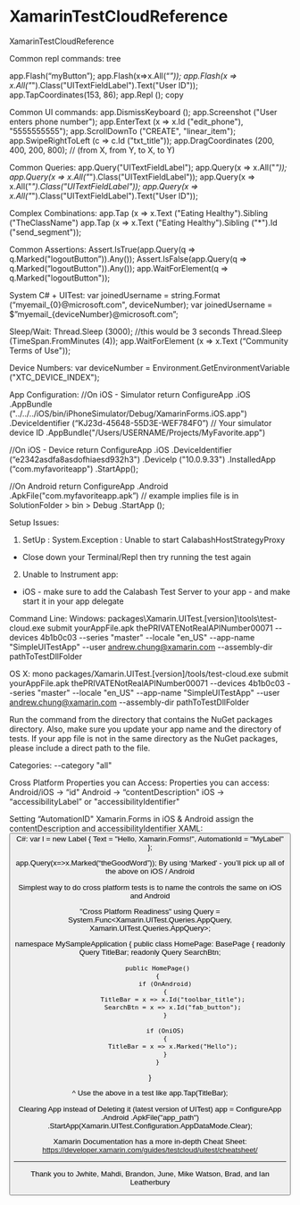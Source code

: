 # XamarinTestCloudReference
XamarinTestCloudReference

Common repl commands:
tree

app.Flash(“myButton”);
app.Flash(x=>x.All(“*”));
app.Flash(x => x.All("*").Class("UITextFieldLabel").Text("User ID"));
app.TapCoordinates(153, 86);
app.Repl ();
copy

Common UI commands:
app.DismissKeyboard ();
app.Screenshot ("User enters phone number");
app.EnterText (x => x.Id ("edit_phone"), "5555555555");
app.ScrollDownTo ("CREATE", "linear_item");
app.SwipeRightToLeft (c => c.Id ("txt_title"));
app.DragCoordinates (200, 400, 200, 800); // (from X, from Y, to X, to Y)

Common Queries:
app.Query("UITextFieldLabel");
app.Query(x => x.All("*"));
app.Query(x => x.All("*").Class("UITextFieldLabel"));
app.Query(x => x.All("*").Class("UITextFieldLabel"));
app.Query(x => x.All("*").Class("UITextFieldLabel").Text("User ID"));

Complex Combinations:
app.Tap (x => x.Text ("Eating Healthy").Sibling ("TheClassName")
app.Tap (x => x.Text ("Eating Healthy").Sibling ("*").Id ("send_segment"));

Common Assertions:
Assert.IsTrue(app.Query(q => q.Marked("logoutButton”)).Any());
Assert.IsFalse(app.Query(q => q.Marked(“logoutButton")).Any());
app.WaitForElement(q => q.Marked("logoutButton"));

System C# + UITest:
var joinedUsername = string.Format (“myemail_{0}@microsoft.com", deviceNumber);
var joinedUsername = $”myemail_{deviceNumber}@microsoft.com”;

Sleep/Wait:
Thread.Sleep (3000); //this would be 3 seconds
Thread.Sleep (TimeSpan.FromMinutes (4));
app.WaitForElement (x => x.Text (“Community Terms of Use"));

Device Numbers:
var deviceNumber = Environment.GetEnvironmentVariable ("XTC_DEVICE_INDEX");

App Configuration:
//On iOS - Simulator
return ConfigureApp
.iOS
.AppBundle ("../../../iOS/bin/iPhoneSimulator/Debug/XamarinForms.iOS.app")
.DeviceIdentifier (“KJ23d-45648-55D3E-WEF784F0”) // Your simulator device ID
.AppBundle("/Users/USERNAME/Projects/MyFavorite.app")

//On iOS - Device
return ConfigureApp
.iOS
.DeviceIdentifier (“e2342asdfa8asdofhiaesd932h3")
.DeviceIp ("10.0.9.33")
.InstalledApp (“com.myfavoriteapp")
.StartApp();

//On Android
return ConfigureApp
.Android
.ApkFile("com.myfavoriteapp.apk”) // example implies file is in SolutionFolder > bin > Debug
.StartApp ();

Setup Issues:
1) SetUp : System.Exception : Unable to start CalabashHostStrategyProxy
- Close down your Terminal/Repl then try running the test again
2) Unable to Instrument app:
- iOS - make sure to add the Calabash Test Server to your app - and make start it in your app delegate

Command Line:
Windows:
packages\Xamarin.UITest.[version]\tools\test-cloud.exe submit yourAppFile.apk thePRIVATENotRealAPINumber00071 --devices 4b1b0c03 --series "master" --locale "en_US" --app-name "SimpleUITestApp" --user andrew.chung@xamarin.com --assembly-dir pathToTestDllFolder

OS X:
mono packages/Xamarin.UITest.[version]/tools/test-cloud.exe submit yourAppFile.apk thePRIVATENotRealAPINumber00071 --devices 4b1b0c03 --series "master" --locale "en_US" --app-name "SimpleUITestApp" --user andrew.chung@xamarin.com --assembly-dir pathToTestDllFolder

Run the command from the directory that contains the NuGet packages directory. Also, make sure you update your app name and the directory of tests. If your app file is not in the same directory as the NuGet packages, please include a direct path to the file.

Categories:
--category "all"

Cross Platform Properties you can Access:
Properties you can access:
Android/iOS -> “id"
Android -> “contentDescription"
iOS -> “accessibilityLabel” or "accessibilityIdentifier"

Setting “AutomationID" Xamarin.Forms in iOS & Android assign the contentDescription and accessibilityIdentifier
XAML:
<Button x:Name="b" AutomationId="MyButton" Text="Click me"/>
C#:
var l = new Label {
    Text = "Hello, Xamarin.Forms!",
    AutomationId = "MyLabel"
};

app.Query(x=>x.Marked(“theGoodWord”));
By using ‘Marked' - you’ll pick up all of the above on iOS / Android

Simplest way to do cross platform tests is to name the controls the same on iOS and Android

"Cross Platform Readiness"
using Query = System.Func<Xamarin.UITest.Queries.AppQuery, Xamarin.UITest.Queries.AppQuery>;

namespace MySampleApplication
{
public class HomePage: BasePage
    {
        readonly Query TitleBar;
        readonly Query SearchBtn;

        public HomePage()
        {
            if (OnAndroid)
            {
                TitleBar = x => x.Id("toolbar_title");
                SearchBtn = x => x.Id("fab_button");
            }

            if (OniOS)
            {
                TitleBar = x => x.Marked("Hello");
            }
        }
}

^ Use the above in a test like app.Tap(TitleBar);

Clearing App instead of Deleting it (latest version of UITest)
app = ConfigureApp
                .Android
                .ApkFile("app_path")
                .StartApp(Xamarin.UITest.Configuration.AppDataMode.Clear);

Xamarin Documentation has a more in-depth Cheat Sheet:
https://developer.xamarin.com/guides/testcloud/uitest/cheatsheet/

-------

Thank you to Jwhite, Mahdi, Brandon, June, Mike Watson, Brad, and Ian Leatherbury
